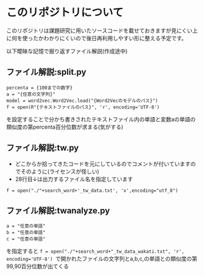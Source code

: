 # このリポジトリについて
このリポジトリは課題研究に用いたソースコードを載せておきますが見にくい上に何を使ったかわかりにくいので後日再利用しやすい形に整える予定です。

以下曖昧な記憶で掘り返すファイル解説(作成途中)
## ファイル解説:split.py
 ```
percenta = {100までの数字}
a = "{任意の文字列}"
model = word2vec.Word2Vec.load("{Word2Vecのモデルのパス}")
f = open(R"{テキストファイルのパス}", 'r', encoding='UTF-8') 
 ```
を設定することで分かち書きされたテキストファイル内の単語と変数aの単語の類似度の第percenta百分位数が求まる(気がする)

## ファイル解説:tw.py
* どこからか拾ってきたコードを元にしているのでコメントが付いていますのでそのように(ライセンスが怪しい)
* 28行目↓は出力するファイル名を指定しています
 ```
f = open("./"+search_word+'_tw_data.txt', 'x',encoding="utf_8")
 ```
## ファイル解説:twanalyze.py
```
a = "任意の単語"
b = "任意の単語"
c = "任意の単語"
```
を指定すると
```f = open("./"+search_word+"_tw_data_wakati.txt", 'r', encoding='UTF-8') ```で開かれたファイルの文字列とa,b,c,の単語との類似度の第99,90百分位数が出てくる
